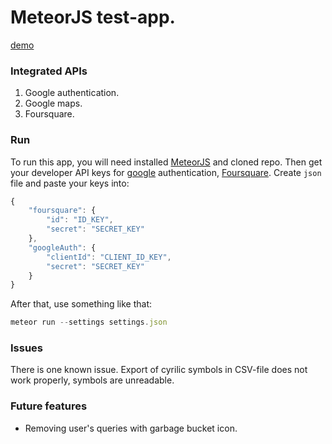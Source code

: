 # MeteorJS test-app.
[demo](http://tarzak.meteor.com)

### Integrated APIs
1. Google authentication.
2. Google maps.
3. Foursquare.

### Run
To run this app, you will need installed [MeteorJS](http://meteor.com) and cloned repo.
Then get your developer API keys for [google](https://console.developers.google.com/home/dashboard) authentication, [Foursquare](https://foursquare.com/developers/apps). Create `json` file and paste your keys into:
```js
{
    "foursquare": {
        "id": "ID_KEY",
        "secret": "SECRET_KEY"
    },
    "googleAuth": {
        "clientId": "CLIENT_ID_KEY",
        "secret": "SECRET_KEY"
    }
}
```
After that, use something like that:
```js
meteor run --settings settings.json
```

### Issues
There is one known issue. Export of cyrilic symbols in CSV-file does not work properly, symbols are unreadable.

### Future features
- Removing user's queries with garbage bucket icon.
